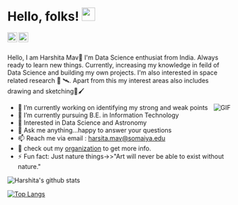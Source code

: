 # Hello, folks! <img src="https://raw.githubusercontent.com/MartinHeinz/MartinHeinz/master/wave.gif" width="30px">

<a href="https://www.linkedin.com/in/harshita-mav-b5800917b/">
  <img align="left" alt="Harshita's LinkdeIn" width="22px" src="https://cdn.jsdelivr.net/npm/simple-icons@v3/icons/linkedin.svg" />
</a>
<a href="https://www.instagram.com/harshitamav/?hl=en">
  <img align="left" alt="Harshita's Instagram" width="22px" src="https://cdn.jsdelivr.net/npm/simple-icons@v3/icons/instagram.svg" />
</a>

<br>
<br>

Hello, I am Harshita Mav👋 I'm Data Science enthusiat from India. Always ready to learn new things. Currently, increasing my knowledge in feild of Data Science and building my own projects. I'm also interested in space related research 🚀 🛰️. Apart from this my interest areas also includes drawing and sketching🎨🖌️


<img align="right" alt="GIF" src="https://tenor.com/view/new-game-ahagon-umiko-programming-work-working-at-work-gif-13247664"/>
<!-- "https://media.giphy.com/media/du3J3cXyzhj75IOgvA/giphy.gif" -->

- 🔭 I’m currently working on identifying my strong and weak points
- 🌱 I’m currently pursuing B.E. in Information Technology 
- 🤔 Interested in Data Science and Astronomy 
- 💬 Ask me anything...happy to answer your questions
- 📫 Reach me via email : harsita.mav@somaiya.edu
- 👀 check out my [organization](https://github.com/BoomerScholars) to get more info.
- ⚡ Fun fact: Just nature things->>"Art will never be able to exist without nature."


![Harshita's github stats](https://github-readme-stats.vercel.app/api?username=HarshitaMav&show_icons=true&theme=dark)

[![Top Langs](https://github-readme-stats.vercel.app/api/top-langs/?username=HarshitaMav&layout=compact)](https://github.com/HarshitaMav/github-readme-stats)

<!-- <a href="https://github.com/anuraghazra/github-readme-stats">
  <img align="center" src="https://github-readme-stats.vercel.app/api/pin/?username=anuraghazra&repo=github-readme-stats" />
</a>
<a href="https://github.com/anuraghazra/convoychat">
  <img align="center" src="https://github-readme-stats.vercel.app/api/pin/?username=anuraghazra&repo=convoychat" />
</a> -->
